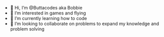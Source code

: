 - 👋 Hi, I’m @Buttacodes aka Bobbie
- 👀 I’m interested in games and flying
- 🌱 I’m currently learning how to code
- 💞️ I’m looking to collaborate on problems to expand my knowledge and problem solving

<!---
Buttacodes/Buttacodes is a ✨ special ✨ repository because its `README.md` (this file) appears on your GitHub profile.
You can click the Preview link to take a look at your changes.
--->
